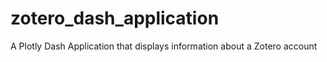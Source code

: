 # zotero_dash_application
A Plotly Dash Application that displays information about a Zotero account
